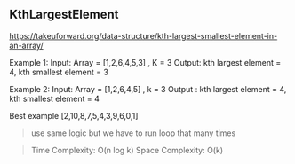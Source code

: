 
## KthLargestElement

https://takeuforward.org/data-structure/kth-largest-smallest-element-in-an-array/


Example 1:
Input: Array = [1,2,6,4,5,3] , K = 3 
Output: kth largest element = 4, kth smallest element = 3

Example 2:
Input: Array = [1,2,6,4,5] , k = 3
Output : kth largest element = 4,  kth smallest element = 4

Best example 
[2,10,8,7,5,4,3,9,6,0,1]


>use same logic but we have to run loop that many times 


>Time Complexity: O(n log k)
>Space Complexity: O(k)

